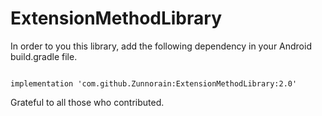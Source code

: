 # ExtensionMethodLibrary
In order to you this library, add the following dependency in your Android build.gradle file.

```

implementation 'com.github.Zunnorain:ExtensionMethodLibrary:2.0'

```

Grateful to all those who contributed.
